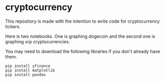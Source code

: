# cryptocurrency
This repository is made with the intention to write code for cryptocurrency tickers.

Here is two notebooks. One is graphing dogecoin and the second one is graphing xrp cryptocurrencies.

You may need to download the following libraries if you don't already have them.
```
pip install yfinance
pip install matplotlib
pip install pandas
```
